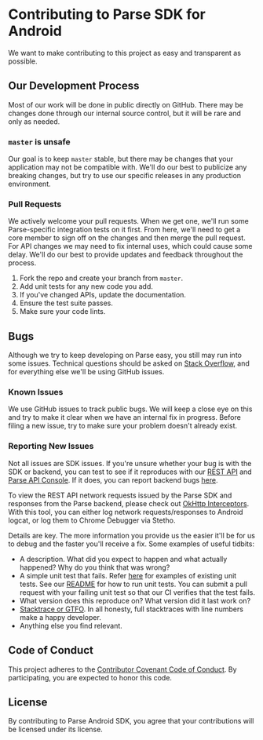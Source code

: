 # Contributing to Parse SDK for Android
We want to make contributing to this project as easy and transparent as possible.

## Our Development Process
Most of our work will be done in public directly on GitHub. There may be changes done through our internal source control, but it will be rare and only as needed.

### `master` is unsafe
Our goal is to keep `master` stable, but there may be changes that your application may not be compatible with. We'll do our best to publicize any breaking changes, but try to use our specific releases in any production environment.

### Pull Requests
We actively welcome your pull requests. When we get one, we'll run some Parse-specific integration tests on it first. From here, we'll need to get a core member to sign off on the changes and then merge the pull request. For API changes we may need to fix internal uses, which could cause some delay. We'll do our best to provide updates and feedback throughout the process.

1. Fork the repo and create your branch from `master`.
4. Add unit tests for any new code you add.
3. If you've changed APIs, update the documentation.
4. Ensure the test suite passes.
5. Make sure your code lints.

## Bugs
Although we try to keep developing on Parse easy, you still may run into some issues. Technical questions should be asked on [Stack Overflow][stack-overflow], and for everything else we'll be using GitHub issues.

### Known Issues
We use GitHub issues to track public bugs. We will keep a close eye on this and try to make it clear when we have an internal fix in progress. Before filing a new issue, try to make sure your problem doesn't already exist.

### Reporting New Issues
Not all issues are SDK issues. If you're unsure whether your bug is with the SDK or backend, you can test to see if it reproduces with our [REST API][rest-api] and [Parse API Console][parse-api-console]. If it does, you can report backend bugs [here][bug-reports].

To view the REST API network requests issued by the Parse SDK and responses from the Parse backend, please check out [OkHttp Interceptors][network-debugging-tool].  With this tool, you can either log network requests/responses to Android logcat, or log them to Chrome Debugger via Stetho.

Details are key. The more information you provide us the easier it'll be for us to debug and the faster you'll receive a fix. Some examples of useful tidbits:

* A description. What did you expect to happen and what actually happened? Why do you think that was wrong?
* A simple unit test that fails. Refer [here][tests-dir] for examples of existing unit tests. See our [README](README.md#usage) for how to run unit tests. You can submit a pull request with your failing unit test so that our CI verifies that the test fails.
* What version does this reproduce on? What version did it last work on?
* [Stacktrace or GTFO][stacktrace-or-gtfo]. In all honesty, full stacktraces with line numbers make a happy developer.
* Anything else you find relevant.

## Code of Conduct
This project adheres to the [Contributor Covenant Code of Conduct](https://github.com/parse-community/parse-server/blob/master/CODE_OF_CONDUCT.md). By participating, you are expected to honor this code.

## License
By contributing to Parse Android SDK, you agree that your contributions will be licensed under its license.

 [stack-overflow]: http://stackoverflow.com/tags/parse.com
 [bug-reports]: https://github.com/parse-community/parse-server
 [rest-api]: http://docs.parseplatform.org/rest/guide/
 [network-debugging-tool]: https://github.com/square/okhttp/wiki/Interceptors
 [parse-api-console]: http://blog.parseplatform.org/announcements/introducing-the-parse-api-console/
 [stacktrace-or-gtfo]: http://i.imgur.com/jacoj.jpg
 [tests-dir]: /parse/src/test/java/com/parse
